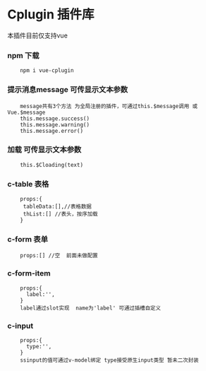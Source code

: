 # Cplugin 插件库
本插件目前仅支持vue

### npm 下载
		npm i vue-cplugin


### 提示消息message  可传显示文本参数

 		message共有3个方法 为全局注册的插件，可通过this.$message调用 或Vue.$message
 		this.message.success()
 		this.message.warning()
 		this.message.error()

        
### 加载  可传显示文本参数
		this.$Cloading(text)
### c-table 表格 
		props:{
		 tableData:[],//表格数据
		 thList:[] //表头，按序加载
		}
### c-form 表单
		props:[] //空  前面未做配置
### c-form-item
		props:{
		  label:'',
		}
		label通过slot实现  name为'label' 可通过插槽自定义
### c-input
		props:{
		  type:'',
		}
		ssinput的值可通过v-model绑定 type接受原生input类型 暂未二次封装
